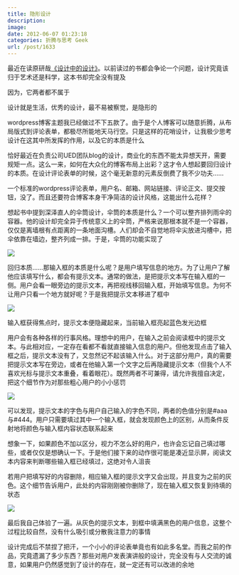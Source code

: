 ```yaml
---
title: 隐形设计
description: 
image: 
date: 2012-06-07 01:23:18
categories: 折腾与思考 Geek
url: /post/1633
---
```


最近在读原研哉[《设计中的设计》](http://book.douban.com/subject/1941558/ "原研哉《设计中的设计》")。以前读过的书都会争论一个问题，设计究竟该归于艺术还是科学，这本书却完全没有提及

因为，它两者都不属于

设计就是生活，优秀的设计，最不易被察觉，是隐形的

wordpress博客主题我已经做过不下五款了。由于是个人博客可以随意折腾，从布局版式到评论表单，都极尽所能地天马行空。只是这样的花哨设计，让我极少思考设计在这其中所发挥的作用，以及它的本质是什么

恰好最近在负责公司UED团队blog的设计，商业化的东西不能太异想天开，需要规矩一点。这么一来，如何在大众化的博客布局上出彩？这才令人想起要回归设计的本质。在设计评论表单的时候，这个毫无新意的元素反倒费了我不少功夫……

一个标准的wordpress评论表单，用户名、邮箱、网站链接、评论正文、提交按钮，没了。而且还要符合博客本身干净简洁的设计风格，这能出什么花样？

想起书中提到深泽直人的伞筒设计，伞筒的本质是什么？一个可以整齐排列雨伞的容器。他的设计却完全异于传统意义上的伞筒，严格来说那根本就不是一个容器，仅仅是离墙根有点距离的一条地面沟槽。人们却会不自觉地将伞尖放进沟槽中，把伞依靠在墙边，整齐列成一排。于是，伞筒的功能实现了

![](https://cdn.victor42.work/posts/2012-06/06-07/1.jpg)

回归本质……那输入框的本质是什么呢？是用户填写信息的地方。为了让用户了解他应该填写什么，都会有提示文本。通常的做法，是把提示文本写在输入框的一侧。用户会看一眼旁边的提示文本，再把视线移回输入框，开始填写信息。为何不让用户只看一个地方就好呢？于是我把提示文本移进了框中

![](https://cdn.victor42.work/posts/2012-06/06-07/2.jpg)

输入框获得焦点时，提示文本便隐藏起来，当前输入框亮起蓝色发光边框

用户会有各种各样的行事风格。理想中的用户，在输入之前会阅读框中的提示文本。与此相对应，一定存在看都不看就直接输入信息的用户。但他发现点击了输入框之后，提示文本没有了，又忽然记不起该输入什么。对于这部分用户，真的需要把提示文本写在旁边，或者在他输入第一个文字之后再隐藏提示文本（但我个人不喜欢光标与提示文本重叠，看着眼花）。既然两者不可兼得，请允许我擅自决定，把这个细节作为对那些粗心用户的小小惩罚

![](https://cdn.victor42.work/posts/2012-06/06-07/3.jpg)

可以发现，提示文本的字色与用户自己输入的字色不同，两者的色值分别是#aaa与#444。用户只需要填过其中一个输入框，就会发现颜色上的区别，从而条件反射地将颜色与输入框内容状态联系起来

想象一下，如果颜色不加以区分，视力不怎么好的用户，也许会忘记自己填过哪些，或者仅仅是想确认一下。于是他们接下来的动作很可能是凑近显示屏，阅读文本内容来判断哪些输入框已经填过，这绝对令人沮丧

若用户把填写好的内容删除，相应输入框的提示文字又会出现，并且变为之前的灰色。这个细节告诉用户，此处的内容刚刚被你删除了，现在输入框又恢复到待填的状态

![](https://cdn.victor42.work/posts/2012-06/06-07/4.jpg)

最后我自己体验了一遍。从灰色的提示文本，到框中填满黑色的用户信息，这整个过程比较自然，没有什么吸引或分散我注意力的事情

设计完成后不禁捏了把汗，一个小小的评论表单竟也有如此多名堂。而我之前的作品，究竟遗漏了多少东西？那些对用户发表演讲般的设计，完全没有与人交流的诚意，如果用户仍然感觉到了设计的存在，就一定还有可以改进的余地